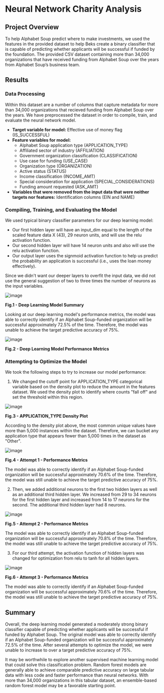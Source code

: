 # Neural Network Charity Analysis

## Project Overview 

To help Alphabet Soup predict where to make investments, we used the features in the provided dataset to help Beks create a binary classifier that is capable of predicting whether applicants will be successful if funded by the foundation. The provided CSV dataset containing more than 34,000 organizations that have received funding from Alphabet Soup over the years from Alphabet Soup’s business team. 

## Results

### Data Processing

Within this dataset are a number of columns that capture metadata for more than 34,000 organizations that recieved funding from Alphabet Soup over the years. We have preprocessed the dataset in order to compile, train, and evaluate the neural network model.

- **Target variable for model:** Effective use of money flag (IS_SUCCESSFUL)
- **Feature variables for model:** 
    - Alphabet Soup application type (APPLICATION_TYPE)
    - Affiliated sector of industry (AFFILIATION)
    - Government organization classification (CLASSIFICATION)
    - Use case for funding (USE_CASE)
    - Organization type (ORGANIZATION)
    - Active status (STATUS) 
    - Income classification (INCOME_AMT)
    - Special consideration for application (SPECIAL_CONSIDERATIONS)
    - Funding amount requested (ASK_AMT)
- **Variables that were removed from the input data that were neither targets nor features:** Identification columns (EIN and NAME)

### Compiling, Training, and Evaluating the Model

We used typical binary classifier parameters for our deep learning model:

- Our first hidden layer will have an input_dim equal to the length of the scaled feature data X (43), 29 neuron units, and will use the relu activation function.
- Our second hidden layer will have 14 neuron units and also will use the relu activation function.
- Our output layer uses the signmoid activation function to help us predict the probability an application is successful (i.e., uses the loan money effectively).

Since we didn't want our deeper layers to overfit the input data, we did not use the general suggestion of two to three times the number of neurons as the input variables.

![image](https://user-images.githubusercontent.com/99936542/178182165-e003a563-ffb3-4dbd-ba74-9645b360baa8.png)

<b>Fig.1 - Deep Learning Model Summary </b> 

Looking at our deep learning model's performance metrics, the model was able to correctly identify if an Alphabet Soup-funded organization will be successful approximately 72.5% of the time. Therefore, the model was unable to achieve the target predictive accuracy of 75%. 

![image](https://user-images.githubusercontent.com/99936542/178182295-d2e57684-9e45-480e-bea5-9ee7266c4fd8.png)

<b>Fig.2 - Deep Learning Model Performance Metrics </b>

### Attempting to Optimize the Model

We took the following steps to try to increase our model performance:

1. We changed the cutoff point for APPLICATION_TYPE categorical variable based on the density plot to reduce the amount in the features dataset. We used the density plot to identify where counts "fall off" and set the threshold within this region. 

![image](https://user-images.githubusercontent.com/99936542/178187112-b50dbf3f-410c-420e-9d89-53d48cd59183.png)

<b>Fig.3 - APPLICATION_TYPE Density Plot </b>

According to the density plot above, the most common unique values have more than 5,000 instances within the dataset. Therefore, we can bucket any application type that appears fewer than 5,000 times in the dataset as "Other".

![image](https://user-images.githubusercontent.com/99936542/178187717-201f334e-7c42-45d9-9767-7475ec4e5d51.png)

<b>Fig.4 - Attempt 1 - Performance Metrics </b>

The model was able to correctly identify if an Alphabet Soup-funded organization will be successful approximately 70.6% of the time. Therefore, the model was still unable to achieve the target predictive accuracy of 75%.

2. Then, we added additional neurons to the first two hidden layers as well as an additional third hidden layer. We increased from 29 to 34 neurons for the first hidden layer and increased from 14 to 17 neurons for the second. The additional third hidden layer had 8 neurons.

![image](https://user-images.githubusercontent.com/99936542/178187777-80f97b67-88e6-4a1c-b9e5-dd7115036068.png)

<b>Fig.5 - Attempt 2 - Performance Metrics </b>

The model was able to correctly identify if an Alphabet Soup-funded organization will be successful approximately 70.8% of the time. Therefore, the model was still unable to achieve the target predictive accuracy of 75%.

3. For our third attempt, the activation function of hidden layers was changed for optimization from relu to tanh for all hidden layers.

![image](https://user-images.githubusercontent.com/99936542/178187812-63ddc2f2-c86f-44e4-a01a-94e97537b8d8.png)

<b>Fig.6 - Attempt 3 - Performance Metrics </b>

The model was able to correctly identify if an Alphabet Soup-funded organization will be successful approximately 70.6% of the time. Therefore, the model was still unable to achieve the target predictive accuracy of 75%.

## Summary

Overall, the deep learning model generated a moderately strong binary classifier capable of predicting whether applicants will be successful if funded by Alphabet Soup. The original model was able to correctly identify if an Alphabet Soup-funded organization will be successful approximately 72.5% of the time. After several attempts to optimize the model, we were unable to increase to over a target predictive accuracy of 75%. 

It may be worthwhile to explore another supervised machine learning model that could solve this classification problem. Random forest models are generally able to achieve comparable predictive accuracy on large tabular data with less code and faster performance than neural networks. With more than 34,000 organizations in this tabular dataset, an ensemble-based random forest model may be a favorable starting point.